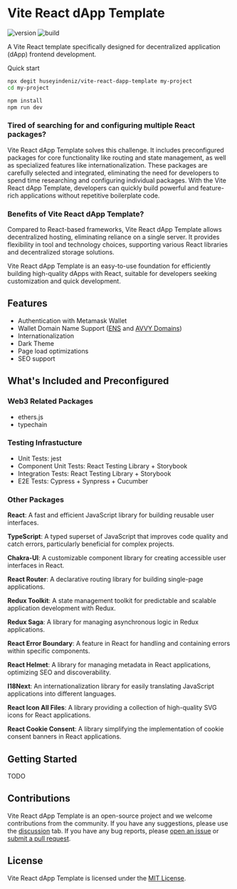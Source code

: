 # Vite React dApp Template

![version](https://img.shields.io/github/package-json/version/huseyindeniz/Vite-React-dApp-Template)
![build](https://img.shields.io/github/actions/workflow/status/huseyindeniz/Vite-React-dApp-Template/CI.yml)

A Vite React template specifically designed for decentralized application (dApp) frontend development.

Quick start

```sh
npx degit huseyindeniz/vite-react-dapp-template my-project
cd my-project

npm install
npm run dev
```

### Tired of searching for and configuring multiple React packages?

Vite React dApp Template solves this challenge. It includes preconfigured packages for core functionality like routing and state management, as well as specialized features like internationalization. These packages are carefully selected and integrated, eliminating the need for developers to spend time researching and configuring individual packages. With the Vite React dApp Template, developers can quickly build powerful and feature-rich applications without repetitive boilerplate code.

### Benefits of Vite React dApp Template?

Compared to React-based frameworks, Vite React dApp Template allows decentralized hosting, eliminating reliance on a single server. It provides flexibility in tool and technology choices, supporting various React libraries and decentralized storage solutions.

Vite React dApp Template is an easy-to-use foundation for efficiently building high-quality dApps with React, suitable for developers seeking customization and quick development.

## Features

- Authentication with Metamask Wallet
- Wallet Domain Name Support ([ENS](https://ens.domains/) and [AVVY Domains](https://avvy.domains/))
- Internationalization
- Dark Theme
- Page load optimizations
- SEO support

## What's Included and Preconfigured

### Web3 Related Packages

- ethers.js
- typechain

### Testing Infrastucture

- Unit Tests: jest
- Component Unit Tests: React Testing Library + Storybook
- Integration Tests: React Testing Library + Storybook
- E2E Tests: Cypress + Synpress + Cucumber

### Other Packages

**React**: A fast and efficient JavaScript library for building reusable user interfaces.

**TypeScript**: A typed superset of JavaScript that improves code quality and catch errors, particularly beneficial for complex projects.

**Chakra-UI**: A customizable component library for creating accessible user interfaces in React.

**React Router**: A declarative routing library for building single-page applications.

**Redux Toolkit**: A state management toolkit for predictable and scalable application development with Redux.

**Redux Saga**: A library for managing asynchronous logic in Redux applications.

**React Error Boundary**: A feature in React for handling and containing errors within specific components.

**React Helmet**: A library for managing metadata in React applications, optimizing SEO and discoverability.

**I18Next**: An internationalization library for easily translating JavaScript applications into different languages.

**React Icon All Files**: A library providing a collection of high-quality SVG icons for React applications.

**React Cookie Consent**: A library simplifying the implementation of cookie consent banners in React applications.

## Getting Started

TODO

## Contributions

Vite React dApp Template is an open-source project and we welcome contributions from the community. If you have any suggestions, please use the [discussion](https://github.com/huseyindeniz/Vite-React-dApp-Template/discussions) tab. If you have any bug reports, please [open an issue](https://github.com/huseyindeniz/Vite-React-dApp-Template/issues) or [submit a pull request](https://github.com/huseyindeniz/Vite-React-dApp-Template/pulls).

## License

Vite React dApp Template is licensed under the [MIT License](./LICENSE).
